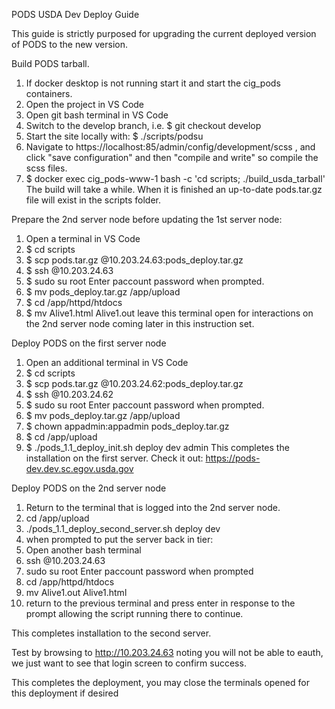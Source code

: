 PODS USDA Dev Deploy Guide

This guide is strictly purposed for upgrading the current deployed version of PODS to the new version.

Build PODS tarball.
1.  If docker desktop is not running start it and start the cig_pods containers.	
2.  Open the project in VS Code
3.	Open git bash terminal in VS Code
4.	Switch to the develop branch, i.e. 
    $ git checkout develop
5. Start the site locally with:
    $ ./scripts/podsu
6. Navigate to https://localhost:85/admin/config/development/scss , and click "save configuration" and then "compile and write" so compile the scss files.
7.	$ docker exec cig_pods-www-1 bash -c 'cd scripts; ./build_usda_tarball'
	The build will take a while. When it is finished an up-to-date pods.tar.gz file will exist in the scripts folder.

Prepare the 2nd server node before updating the 1st server node:
1.	Open a terminal in VS Code
2.	$ cd scripts
3.	$ scp pods.tar.gz <paccount>@10.203.24.63:pods_deploy.tar.gz
4.	$ ssh <paccount>@10.203.24.63
5.	$ sudo su root
    Enter paccount password when prompted.
7.	$ mv pods_deploy.tar.gz /app/upload
8.	$ cd /app/httpd/htdocs
9.	$ mv Alive1.html Alive1.out
	leave this terminal open for interactions on the 2nd server node coming later in this instruction set.

Deploy PODS on the first server node
1.	Open an additional terminal in VS Code
2.	$ cd scripts
3.	$ scp pods.tar.gz <paccount>@10.203.24.62:pods_deploy.tar.gz
4.	$ ssh <paccount>@10.203.24.62
5.	$ sudo su root
    Enter paccount password when prompted.
6.	$ mv pods_deploy.tar.gz /app/upload
7.  $ chown appadmin:appadmin pods_deploy.tar.gz
8.	$ cd /app/upload
9.	$ ./pods_1.1_deploy_init.sh deploy dev admin
	This completes the installation on the first server. 
    Check it out: https://pods-dev.dev.sc.egov.usda.gov 

Deploy PODS on the 2nd server node
1.	Return to the terminal that is logged into the 2nd server node.
2.	cd /app/upload
3.	./pods_1.1_deploy_second_server.sh deploy dev
4.	when prompted to put the server back in tier:
5.	Open another bash terminal
6.	ssh <paccount>@10.203.24.63
7.	sudo su root
    Enter paccount password when prompted
8.	cd /app/httpd/htdocs
9.	mv Alive1.out Alive1.html
10.	return to the previous terminal and press enter in response to the prompt allowing the script running there to continue.

This completes installation to the second server. 

Test by browsing to http://10.203.24.63 noting you will not be able to eauth, we just want to see that login screen to confirm success.

This completes the deployment, you may close the terminals opened for this deployment if desired
